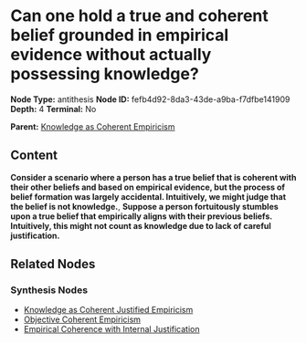 # Can one hold a true and coherent belief grounded in empirical evidence without actually possessing knowledge?

**Node Type:** antithesis
**Node ID:** fefb4d92-8da3-43de-a9ba-f7dfbe141909
**Depth:** 4
**Terminal:** No

**Parent:** [Knowledge as Coherent Empiricism](knowledge-as-coherent-empiricism-synthesis-2864fe0c-6a8a-4741-abda-6813277d8667.md)

## Content

**Consider a scenario where a person has a true belief that is coherent with their other beliefs and based on empirical evidence, but the process of belief formation was largely accidental. Intuitively, we might judge that the belief is not knowledge.**, **Suppose a person fortuitously stumbles upon a true belief that empirically aligns with their previous beliefs. Intuitively, this might not count as knowledge due to lack of careful justification.**

## Related Nodes

### Synthesis Nodes

- [Knowledge as Coherent Justified Empiricism](knowledge-as-coherent-justified-empiricism-synthesis-b3889346-e758-48e7-aa0c-5a430939fb3b.md)
- [Objective Coherent Empiricism](objective-coherent-empiricism-synthesis-276f628a-3fab-4fff-8cd4-163a864bfeb6.md)
- [Empirical Coherence with Internal Justification](empirical-coherence-with-internal-justification-synthesis-c6019a75-2476-4e4f-8445-5f006b7c9973.md)

